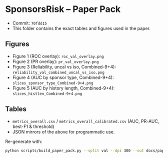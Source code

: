 # SponsorsRisk – Paper Pack

- Commit: `70fdd15`
- This folder contains the exact tables and figures used in the paper.

## Figures
- Figure 1 (ROC overlay): `roc_val_overlay.png`
- Figure 2 (PR overlay): `pr_val_overlay.png`
- Figure 3 (Reliability, uncal vs iso, Combined-9+4): `reliability_val_combined_uncal_vs_iso.png`
- Figure 4 (AUC by sponsor type, Combined-9+4): `slices_sponsor_type_Combined-9+4.png`
- Figure 5 (AUC by history length, Combined-9+4): `slices_histlen_Combined-9+4.png`

## Tables
- `metrics_overall.csv` / `metrics_overall_calibrated.csv` (AUC, PR-AUC, best-F1 & threshold)
- JSON mirrors of the above for programmatic use.

Re-generate with:
```bash
python scripts/build_paper_pack.py --split val --dpi 300 --out docs/paper_pack
```